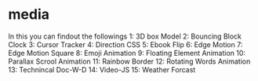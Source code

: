 # media
In this you can findout the followings 1: 3D box Model 2: Bouncing Block Clock 3: Cursor Tracker 4: Direction CSS 5: Ebook Flip 6: Edge Motion  7: Edge Motion Square 8: Emoji Animation  9: Floating Element Animation 10: Parallax Scrool Animation 11: Rainbow Border 12: Rotating Words Animation 13: Technincal Doc-W-D  14: Video-JS 15: Weather Forcast

